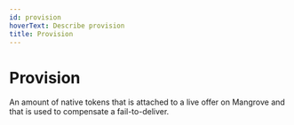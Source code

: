 ```yaml
---
id: provision
hoverText: Describe provision
title: Provision
---
```


# Provision
An amount of native tokens that is attached to a live offer on Mangrove and that is used to compensate a fail-to-deliver.